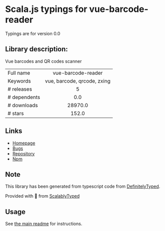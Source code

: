 
# Scala.js typings for vue-barcode-reader

Typings are for version 0.0

## Library description:
Vue barcodes and QR codes scanner

|                    |                 |
| ------------------ | :-------------: |
| Full name          | vue-barcode-reader |
| Keywords           | vue, barcode, qrcode, zxing |
| # releases         | 5 |
| # dependents       | 0.0 |
| # downloads        | 28970.0 |
| # stars            | 152.0 |

## Links
- [Homepage](https://github.com/olefirenko/vue-barcode-reader#readme)
- [Bugs](https://github.com/olefirenko/vue-barcode-reader/issues)
- [Repository](https://github.com/olefirenko/vue-barcode-reader)
- [Npm](https://www.npmjs.com/package/vue-barcode-reader)
    


## Note
This library has been generated from typescript code from [DefinitelyTyped](https://definitelytyped.org).

Provided with :purple_heart: from [ScalablyTyped](https://github.com/oyvindberg/ScalablyTyped)

## Usage
See [the main readme](../../readme.md) for instructions.


